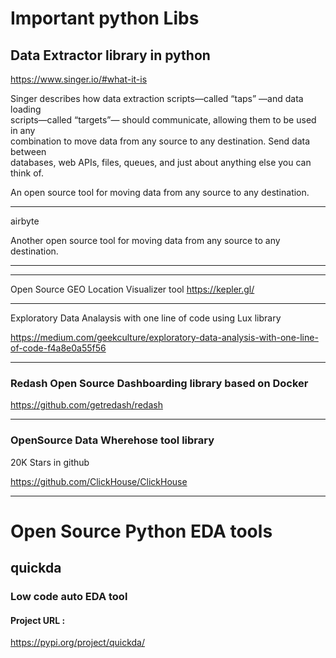 # Important python Libs 



## Data Extractor library in python 
https://www.singer.io/#what-it-is

Singer describes how data extraction scripts—called “taps” —and data loading  
 scripts—called “targets”— should communicate, allowing them to be used in any   
 combination to move data from any source to any destination. Send data between   
 databases, web APIs, files, queues, and just about anything else you can think of.


   An open source tool for moving data from any source to any destination.


 ---


 airbyte



Another open source tool for moving data from any source to any destination.




  ---


---



Open Source GEO Location Visualizer tool 
https://kepler.gl/

---

 Exploratory Data Analaysis with one line of code using Lux library 
 
 https://medium.com/geekculture/exploratory-data-analysis-with-one-line-of-code-f4a8e0a55f56


 ---

 ### Redash  Open Source Dashboarding library based on Docker 
 https://github.com/getredash/redash


 ---

 ### OpenSource Data Wherehose tool library

20K Stars in github 

 https://github.com/ClickHouse/ClickHouse 


 

----
# Open Source Python EDA tools 


## quickda 
### Low code auto EDA tool 


#### Project URL : 

https://pypi.org/project/quickda/




 

 